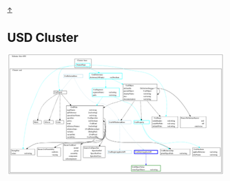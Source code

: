 <a class="top-link hide" href="#top">↑</a>
<a name="top"></a>

# USD Cluster


![usd](./fera-v001-usd-cluster-scoped.svg)


